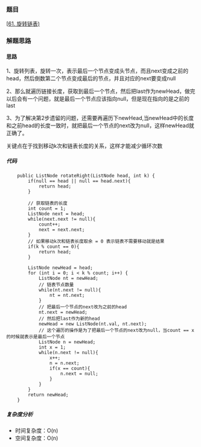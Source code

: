 ### 题目 

[[61. 旋转链表)](https://leetcode.cn/problems/max-chunks-to-make-sorted-ii/)

### 解题思路

#### 思路

1、旋转列表，旋转一次，表示最后一个节点变成头节点，而且next变成之前的head，然后倒数第二个节点变成最后的节点，并且对应的next要变成null

2、那么就遍历链接长度，获取到最后一个节点，然后把last作为newHead，做完以后会有一个问题，就是最后一个节点应该指向null，但是现在指向的是之前的last

3、为了解决第2步遗留的问题，还需要再遍历下newHead,当newHead中的长度和之前head的长度一致时，就把最后一个节点的next改为null，这样newHead就正确了。

关键点在于找到移动k次和链表长度的关系，这样才能减少循环次数


##### 代码
```
    public ListNode rotateRight(ListNode head, int k) {
        if(null == head || null == head.next){
            return head;
        }

        // 获取链表的长度
        int count = 1;
        ListNode next = head;
        while(next.next != null){
            count++;
            next = next.next;
        }
        // 如果移动k次和链表长度取余 = 0 表示链表不需要移动就是结果
        if(k % count == 0){
            return head;
        }

        ListNode newHead = head;
        for (int i = 0; i < k % count; i++) {
            ListNode nt = newHead;
            // 链表节点数量
            while(nt.next != null){
                nt = nt.next;
            }
            // 把最后一个节点的next改为之前的head
            nt.next = newHead;
            // 然后把last作为新的head
            newHead = new ListNode(nt.val, nt.next);
            // 这个遍历的操作是为了把最后一个节点的next改为null，当count == x的时候就表示是最后一个节点
            ListNode n = newHead;
            int x = 1;
            while(n.next != null){
                x++;
                n = n.next;
                if(x == count){
                    n.next = null;
                }
            }
        }
        return newHead;
    }
```
##### 复杂度分析
- 时间复杂度：O(n)
- 空间复杂度：O(n)

